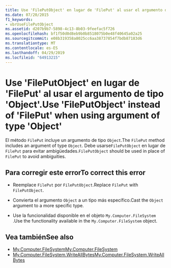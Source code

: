 ```yaml
---
title: Use 'FilePutObject' en lugar de 'FilePut' al usar el argumento de tipo 'Object'.
ms.date: 07/20/2015
f1_keywords:
- vbrUseFilePutObject
ms.assetid: d207b9b7-5898-4c13-8b03-9feefac5f726
ms.openlocfilehash: bf1f50d0d8eb9b0b8518075b0e48f40645a02a25
ms.sourcegitcommit: e08b319358a8025cc6aa38737854f7bdb87183d6
ms.translationtype: MT
ms.contentlocale: es-ES
ms.lasthandoff: 04/29/2019
ms.locfileid: "64913215"
---
```

# <a name="use-fileputobject-instead-of-fileput-when-using-argument-of-type-object"></a><span data-ttu-id="54cf1-102">Use 'FilePutObject' en lugar de 'FilePut' al usar el argumento de tipo 'Object'.</span><span class="sxs-lookup"><span data-stu-id="54cf1-102">Use 'FilePutObject' instead of 'FilePut' when using argument of type 'Object'</span></span>
<span data-ttu-id="54cf1-103">El método `FilePut` incluye un argumento de tipo `Object`.</span><span class="sxs-lookup"><span data-stu-id="54cf1-103">The `FilePut` method includes an argument of type `Object`.</span></span> <span data-ttu-id="54cf1-104">Debe usarse`FilePutObject` en lugar de `FilePut` para evitar ambigüedades.</span><span class="sxs-lookup"><span data-stu-id="54cf1-104">`FilePutObject` should be used in place of `FilePut` to avoid ambiguities.</span></span>  
  
## <a name="to-correct-this-error"></a><span data-ttu-id="54cf1-105">Para corregir este error</span><span class="sxs-lookup"><span data-stu-id="54cf1-105">To correct this error</span></span>  
  
- <span data-ttu-id="54cf1-106">Reemplace `FilePut` por `FilePutObject`.</span><span class="sxs-lookup"><span data-stu-id="54cf1-106">Replace `FilePut` with `FilePutObject`.</span></span>  
  
- <span data-ttu-id="54cf1-107">Convierta el argumento `Object` a un tipo más específico.</span><span class="sxs-lookup"><span data-stu-id="54cf1-107">Cast the `Object` argument to a more specific type.</span></span>  
  
- <span data-ttu-id="54cf1-108">Use la funcionalidad disponible en el objeto `My.Computer.FileSystem` .</span><span class="sxs-lookup"><span data-stu-id="54cf1-108">Use the functionality available in the `My.Computer.FileSystem` object.</span></span>  
  
## <a name="see-also"></a><span data-ttu-id="54cf1-109">Vea también</span><span class="sxs-lookup"><span data-stu-id="54cf1-109">See also</span></span>

- [<span data-ttu-id="54cf1-110">My.Computer.FileSystem</span><span class="sxs-lookup"><span data-stu-id="54cf1-110">My.Computer.FileSystem</span></span>](xref:Microsoft.VisualBasic.FileIO.FileSystem)
- [<span data-ttu-id="54cf1-111">My.Computer.FileSystem.WriteAllBytes</span><span class="sxs-lookup"><span data-stu-id="54cf1-111">My.Computer.FileSystem.WriteAllBytes</span></span>](xref:Microsoft.VisualBasic.MyServices.FileSystemProxy.WriteAllBytes%2A)
